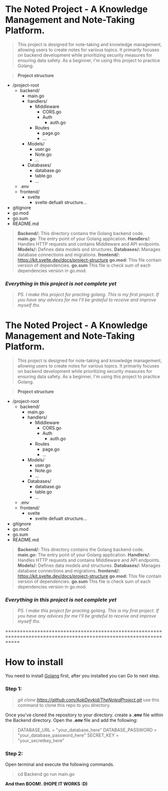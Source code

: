 # The Noted Project - A Knowledge Management and Note-Taking Platform.
>This project is designed for note-taking and knowledge management, allowing users to create notes for various topics. It primarily focuses on backend development while prioritizing security measures for ensuring data safety. As a beginner, I'm using this project to practice Golang.

> **Project structure**
+ /project-root
    + backend/
        + main.go
        + handlers/
            + Middleware
              + CORS.go 
              + Auth 
                + auth.go
            + Routes
              + page.go
              + ...  
        + Models/
            + user.go
            + Note.go
            + ...
        + Databases/
            + database.go
            + table.go
            + ...
    + .env
    + frontend/
        + svelte
            + svelte defualt structure...
+ gitignore
+ go.mod
+ go.sum
+ README.md

>**Backend/:** This directory contains the Golang backend code.
>**main.go:** The entry point of your Golang application.
>**Handlers/:** Handles HTTP requests and contains Middleware and API endpoints.
>**Models/:** Defines data models and structures.
>**Databases/:** Manages database connections and migrations.
>**frontend/:** https://kit.svelte.dev/docs/project-structure
>**go.mod:** This file contain version of dependencies.
>**go.sum** This file is check sum of each dependencies version in go.mod.
### *Everything in this project is not complete yet*
>*PS. I make this project for practing golang. This is my first project. If you have any advices for me I'll be grateful to receive and improve myself thx.*
# The Noted Project - A Knowledge Management and Note-Taking Platform.
>This project is designed for note-taking and knowledge management, allowing users to create notes for various topics. It primarily focuses on backend development while prioritizing security measures for ensuring data safety. As a beginner, I'm using this project to practice Golang.

> **Project structure**
+ /project-root
    + backend/
        + main.go
        + handlers/
            + Middleware
              + CORS.go 
              + Auth 
                + auth.go
            + Routes
              + page.go
              + ...  
        + Models/
            + user.go
            + Note.go
            + ...
        + Databases/
            + database.go
            + table.go
            + ...
    + .env
    + frontend/
        + svelte
            + svelte defualt structure...
+ gitignore
+ go.mod
+ go.sum
+ README.md

>**Backend/:** This directory contains the Golang backend code.
>**main.go:** The entry point of your Golang application.
>**Handlers/:** Handles HTTP requests and contains Middleware and API endpoints.
>**Models/:** Defines data models and structures.
>**Databases/:** Manages database connections and migrations.
>**frontend/:** https://kit.svelte.dev/docs/project-structure
>**go.mod:** This file contain version of dependencies.
>**go.sum** This file is check sum of each dependencies version in go.mod.
### *Everything in this project is not complete yet*
>*PS. I make this project for practing golang. This is my first project. If you have any advices for me I'll be grateful to receive and improve myself thx.*

=================================================================================================================
# How to install
You need to install [Golang](https://go.dev/dl/) first, after you installed you can Go to next step.

### Step 1:
> *git clone https://github.com/AokDevkid/TheNotedProject.git* 
use this command to clone this repo to you directory.

Once you've cloned the repository to your directory. create a **.env** file within the Backend directory. Open the **.env** file and add the following:
> DATABASE_URL = "your_database_here"
> DATABASE_PASSWORD = "your_database_password_here"
> SECRET_KEY = "your_secretkey_here"



### Step 2:
Open terminal and execute the following commands.
> cd Backend
> go run main.go

**And then BOOM!. (HOPE IT WORKS :D)**

